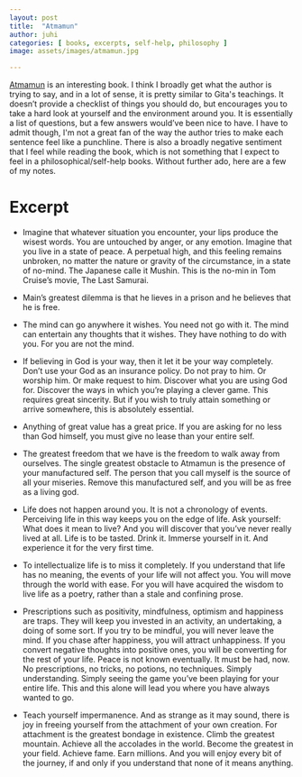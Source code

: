 ```yaml
---
layout: post
title:  "Atmamun"
author: juhi
categories: [ books, excerpts, self-help, philosophy ]
image: assets/images/atmamun.jpg

---
```

[Atmamun](https://www.goodreads.com/book/show/30008981-atmamun) is an interesting book. I think I broadly get what the author is trying to say, and in a lot of sense, it is pretty similar to Gita's teachings. It doesn’t provide a checklist of things you should do, but encourages you to take a hard look at yourself and the environment around you. It is essentially a list of questions, but a few answers would’ve been nice to have.
I have to admit though, I'm not a great fan of the way the author tries to make each sentence feel like a punchline. There is also a broadly negative sentiment that I feel while reading the book, which is not something that I expect to feel in a philosophical/self-help books. Without further ado, here are a few of my notes.

# Excerpt

-   Imagine that whatever situation you encounter, your lips produce the wisest words. You are untouched by anger, or any emotion. Imagine that you live in a state of peace. A perpetual high, and this feeling remains unbroken, no matter the nature or gravity of the circumstance, in a state of no-mind. The Japanese calle it Mushin. This is the no-min in Tom Cruise’s movie, The Last Samurai.
    
-   Main’s greatest dilemma is that he lieves in a prison and he believes that he is free.
    
-   The mind can go anywhere it wishes. You need not go with it. The mind can entertain any thoughts that it wishes. They have nothing to do with you. For you are not the mind.
    
-   If believing in God is your way, then it let it be your way completely. Don’t use your God as an insurance policy. Do not pray to him. Or worship him. Or make request to him. Discover what you are using God for. Discover the ways in which you’re playing a clever game. This requires great sincerity. But if you wish to truly attain something or arrive somewhere, this is absolutely essential.
    
-   Anything of great value has a great price. If you are asking for no less than God himself, you must give no lease than your entire self.
    
-   The greatest freedom that we have is the freedom to walk away from ourselves. The single greatest obstacle to Atmamun is the presence of your manufactured self. The person that you call myself is the source of all your miseries. Remove this manufactured self, and you will be as free as a living god.
    
-   Life does not happen around you. It is not a chronology of events. Perceiving life in this way keeps you on the edge of life. Ask yourself: What does it mean to live? And you will discover that you’ve never really lived at all. Life is to be tasted. Drink it. Immerse yourself in it. And experience it for the very first time.
    
-   To intellectualize life is to miss it completely. If you understand that life has no meaning, the events of your life will not affect you. You will move through the world with ease. For you will have acquired the wisdom to live life as a poetry, rather than a stale and confining prose.
    
-   Prescriptions such as positivity, mindfulness, optimism and happiness are traps. They will keep you invested in an activity, an undertaking, a doing of some sort. If you try to be mindful, you will never leave the mind. If you chase after happiness, you will attract unhappiness. If you convert negative thoughts into positive ones, you will be converting for the rest of your life. Peace is not known eventually. It must be had, now. No prescriptions, no tricks, no potions, no techniques. Simply understanding. Simply seeing the game you’ve been playing for your entire life. This and this alone will lead you where you have always wanted to go.
    
-   Teach yourself impermanence. And as strange as it may sound, there is joy in freeing yourself from the attachment of your own creation. For attachment is the greatest bondage in existence. Climb the greatest mountain. Achieve all the accolades in the world. Become the greatest in your field. Achieve fame. Earn millions. And you will enjoy every bit of the journey, if and only if you understand that none of it means anything.
